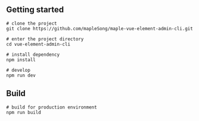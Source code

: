 ## Getting started

```
# clone the project
git clone https://github.com/mapleSong/maple-vue-element-admin-cli.git

# enter the project directory
cd vue-element-admin-cli

# install dependency
npm install

# develop
npm run dev
```

## Build

```
# build for production environment
npm run build
```

